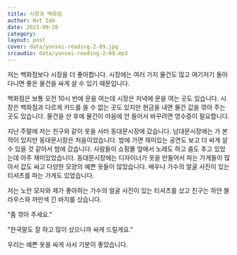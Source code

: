 ```yaml
---
title: 시장과 백화점
author: Nvt Idm
date: 2023-09-28
category: 
layout: post
cover: data/yonsei-reading-2-09.jpg
srcaudio: data/yonsei-reading-2-09.mp3
---
```


저는 백화점보다 시장을 더 좋아합니다. 
시장에는 여러 가지 물건도 많고 여기저기 돌아다니면 좋은 물건을 싸게 살 수 있기 때문입니다.

백화점은 보통 오전 10시 반에 문을 여는데 시장은 저녁에 문을 여는 곳도 있습니다. 
시장은 백화점과 다르게 카드를 쓸 수 없는 곳도 있지만 현금을 내면 물건 값을 깎아 주는 곳도 있습니다. 
물건을 산 후에 물건이 마음에 안 들어서 바꾸려면 영수증이 필요합니다.

지난 주말에 저는 친구와 같이 옷을 사러 동대문시장에 갔습니다. 
남대문시장에는 가 본 적이 있지만 동대문시장은 처음이었습니다. 
밤에 가면 재미있는 공연도 보고 더 싸게 살 수 있을 것 같아서 밤에 갔습니다. 
사람들이 쇼핑몰 앞에서 노래도 하고 춤도 추고 있었는데 아주 재미있었습니다. 
동대문시장에는 디자이너가 옷을 만들어서 파는 가게들이 많아서 값도 싸고 다양한 모양의 예쁜 옷들이 많았습니다. 
배우나 가수의 얼굴 사진이 있는 티셔츠를 파는 가게도 있었습니다.

저는 노란 모자와 제가 좋아하는 가수의 얼굴 사진이 있는 티셔츠를 샀고 친구는 하얀 블라우스와 까만색 긴 바지를 샀습니다.

"좀 깎아 주세요."

"한국말도 잘 하고 많이 샀으니까 싸게 드릴게요."

우리는 예쁜 옷을 싸게 사서 기분이 좋았습니다.